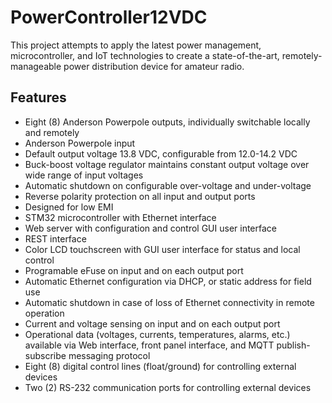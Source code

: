 # PowerController12VDC
This project attempts to apply the latest power management, microcontroller, and IoT technologies to create a state-of-the-art, remotely-manageable power distribution device for amateur radio.
## Features
- Eight (8) Anderson Powerpole outputs, individually switchable locally and remotely
- Anderson Powerpole input
- Default output voltage 13.8 VDC, configurable from 12.0-14.2 VDC
- Buck-boost voltage regulator maintains constant output voltage over wide range of input voltages
- Automatic shutdown on configurable over-voltage and under-voltage
- Reverse polarity protection on all input and output ports
- Designed for low EMI
- STM32 microcontroller with Ethernet interface
- Web server with configuration and control GUI user interface
- REST interface
- Color LCD touchscreen with GUI user interface for status and local control
- Programable eFuse on input and on each output port
- Automatic Ethernet configuration via DHCP, or static address for field use
- Automatic shutdown in case of loss of Ethernet connectivity in remote operation
- Current and voltage sensing on input and on each output port
- Operational data (voltages, currents, temperatures, alarms, etc.) available via Web interface, front panel interface, and MQTT publish-subscribe messaging protocol
- Eight (8) digital control lines (float/ground) for controlling external devices
- Two (2) RS-232 communication ports for controlling external devices
